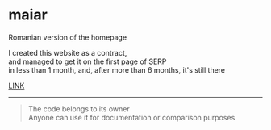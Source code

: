 # maiar
Romanian version of the homepage

I created this website as a contract,  
and managed to get it on the first page of SERP  
in less than 1 month, and, after more than 6 months, 
it's still there 

[LINK](https://maiar.ro)

<hr>

> The code belongs to its owner  
> Anyone can use it for documentation or comparison purposes
